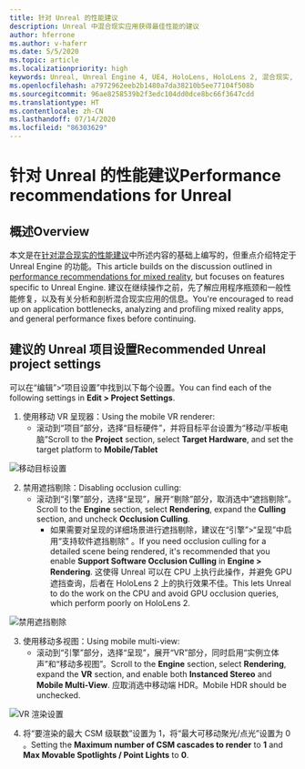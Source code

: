 ```yaml
---
title: 针对 Unreal 的性能建议
description: Unreal 中混合现实应用获得最佳性能的建议
author: hferrone
ms.author: v-haferr
ms.date: 5/5/2020
ms.topic: article
ms.localizationpriority: high
keywords: Unreal, Unreal Engine 4, UE4, HoloLens, HoloLens 2, 混合现实, 性能, 优化, 设置, 文档
ms.openlocfilehash: a7972962eeb2b1480a7da38210b5ee77104f508b
ms.sourcegitcommit: 96ae8258539b2f3edc104dd0dce8bc66f3647cdd
ms.translationtype: HT
ms.contentlocale: zh-CN
ms.lasthandoff: 07/14/2020
ms.locfileid: "86303629"
---
```

# <a name="performance-recommendations-for-unreal"></a><span data-ttu-id="f1d42-104">针对 Unreal 的性能建议</span><span class="sxs-lookup"><span data-stu-id="f1d42-104">Performance recommendations for Unreal</span></span>

## <a name="overview"></a><span data-ttu-id="f1d42-105">概述</span><span class="sxs-lookup"><span data-stu-id="f1d42-105">Overview</span></span>

<span data-ttu-id="f1d42-106">本文是在[针对混合现实的性能建议](understanding-performance-for-mixed-reality.md)中所述内容的基础上编写的，但重点介绍特定于 Unreal Engine 的功能。</span><span class="sxs-lookup"><span data-stu-id="f1d42-106">This article builds on the discussion outlined in [performance recommendations for mixed reality](understanding-performance-for-mixed-reality.md), but focuses on features specific to Unreal Engine.</span></span> <span data-ttu-id="f1d42-107">建议在继续操作之前，先了解应用程序瓶颈和一般性能修复，以及有关分析和剖析混合现实应用的信息。</span><span class="sxs-lookup"><span data-stu-id="f1d42-107">You're encouraged to read up on application bottlenecks, analyzing and profiling mixed reality apps, and general performance fixes before continuing.</span></span>

## <a name="recommended-unreal-project-settings"></a><span data-ttu-id="f1d42-108">建议的 Unreal 项目设置</span><span class="sxs-lookup"><span data-stu-id="f1d42-108">Recommended Unreal project settings</span></span>
<span data-ttu-id="f1d42-109">可以在“编辑”>“项目设置”中找到以下每个设置。</span><span class="sxs-lookup"><span data-stu-id="f1d42-109">You can find each of the following settings in **Edit > Project Settings**.</span></span>

1. <span data-ttu-id="f1d42-110">使用移动 VR 呈现器：</span><span class="sxs-lookup"><span data-stu-id="f1d42-110">Using the mobile VR renderer:</span></span>
    * <span data-ttu-id="f1d42-111">滚动到“项目”部分，选择“目标硬件”，并将目标平台设置为“移动/平板电脑”</span><span class="sxs-lookup"><span data-stu-id="f1d42-111">Scroll to the **Project** section, select **Target Hardware**, and set the target platform to **Mobile/Tablet**</span></span>

![移动目标设置](images/unreal/performance-recommendations-img-01.png)

2. <span data-ttu-id="f1d42-113">禁用遮挡剔除：</span><span class="sxs-lookup"><span data-stu-id="f1d42-113">Disabling occlusion culling:</span></span>
    * <span data-ttu-id="f1d42-114">滚动到“引擎”部分，选择“呈现”，展开“剔除”部分，取消选中“遮挡剔除”。</span><span class="sxs-lookup"><span data-stu-id="f1d42-114">Scroll to the **Engine** section, select **Rendering**, expand the **Culling** section, and uncheck **Occlusion Culling**.</span></span>
        + <span data-ttu-id="f1d42-115">如果需要对呈现的详细场景进行遮挡剔除，建议在“引擎”>“呈现”中启用“支持软件遮挡剔除” 。</span><span class="sxs-lookup"><span data-stu-id="f1d42-115">If you need occlusion culling for a detailed scene being rendered, it's recommended that you enable **Support Software Occlusion Culling** in **Engine > Rendering**.</span></span> <span data-ttu-id="f1d42-116">这使得 Unreal 可以在 CPU 上执行此操作，并避免 GPU 遮挡查询，后者在 HoloLens 2 上的执行效果不佳。</span><span class="sxs-lookup"><span data-stu-id="f1d42-116">This lets Unreal to do the work on the CPU and avoid GPU occlusion queries, which perform poorly on HoloLens 2.</span></span>

![禁用遮挡剔除](images/unreal/performance-recommendations-img-02.png)

3. <span data-ttu-id="f1d42-118">使用移动多视图：</span><span class="sxs-lookup"><span data-stu-id="f1d42-118">Using mobile multi-view:</span></span>
    * <span data-ttu-id="f1d42-119">滚动到“引擎”部分，选择“呈现”，展开“VR”部分，同时启用“实例立体声”和“移动多视图”。</span><span class="sxs-lookup"><span data-stu-id="f1d42-119">Scroll to the **Engine** section, select **Rendering**, expand the **VR** section, and enable both **Instanced Stereo** and **Mobile Multi-View**.</span></span> <span data-ttu-id="f1d42-120">应取消选中移动端 HDR。</span><span class="sxs-lookup"><span data-stu-id="f1d42-120">Mobile HDR should be unchecked.</span></span>

![VR 渲染设置](images/unreal/performance-recommendations-img-03.png)

4. <span data-ttu-id="f1d42-122">将“要渲染的最大 CSM 级联数”设置为 1，将“最大可移动聚光/点光”设置为 0   。</span><span class="sxs-lookup"><span data-stu-id="f1d42-122">Setting the **Maximum number of CSM cascades to render** to **1** and **Max Movable Spotlights / Point Lights** to **0**.</span></span> 
